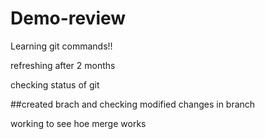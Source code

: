 # Demo-review
Learning git commands!!

refreshing after 2 months

checking status of git 

##created brach and checking modified changes in branch 

working to see hoe merge works 

